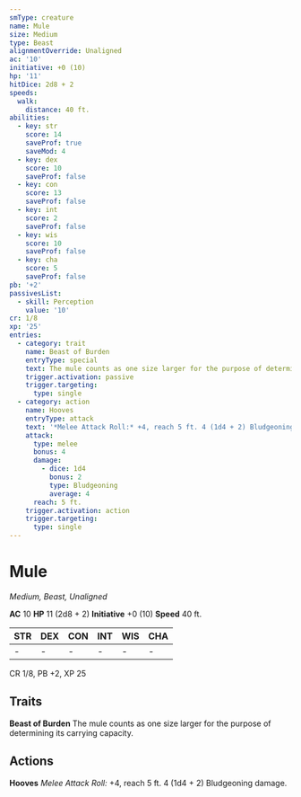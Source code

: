 ```yaml
---
smType: creature
name: Mule
size: Medium
type: Beast
alignmentOverride: Unaligned
ac: '10'
initiative: +0 (10)
hp: '11'
hitDice: 2d8 + 2
speeds:
  walk:
    distance: 40 ft.
abilities:
  - key: str
    score: 14
    saveProf: true
    saveMod: 4
  - key: dex
    score: 10
    saveProf: false
  - key: con
    score: 13
    saveProf: false
  - key: int
    score: 2
    saveProf: false
  - key: wis
    score: 10
    saveProf: false
  - key: cha
    score: 5
    saveProf: false
pb: '+2'
passivesList:
  - skill: Perception
    value: '10'
cr: 1/8
xp: '25'
entries:
  - category: trait
    name: Beast of Burden
    entryType: special
    text: The mule counts as one size larger for the purpose of determining its carrying capacity.
    trigger.activation: passive
    trigger.targeting:
      type: single
  - category: action
    name: Hooves
    entryType: attack
    text: '*Melee Attack Roll:* +4, reach 5 ft. 4 (1d4 + 2) Bludgeoning damage.'
    attack:
      type: melee
      bonus: 4
      damage:
        - dice: 1d4
          bonus: 2
          type: Bludgeoning
          average: 4
      reach: 5 ft.
    trigger.activation: action
    trigger.targeting:
      type: single
---
```


# Mule
*Medium, Beast, Unaligned*

**AC** 10
**HP** 11 (2d8 + 2)
**Initiative** +0 (10)
**Speed** 40 ft.

| STR | DEX | CON | INT | WIS | CHA |
| --- | --- | --- | --- | --- | --- |
| - | - | - | - | - | - |

CR 1/8, PB +2, XP 25

## Traits

**Beast of Burden**
The mule counts as one size larger for the purpose of determining its carrying capacity.

## Actions

**Hooves**
*Melee Attack Roll:* +4, reach 5 ft. 4 (1d4 + 2) Bludgeoning damage.
